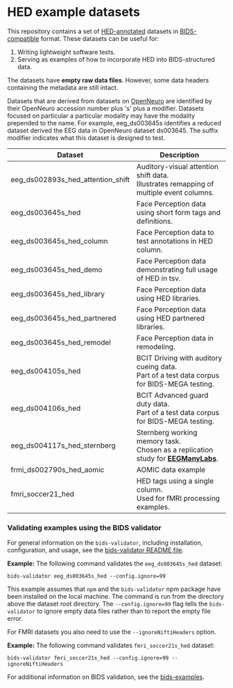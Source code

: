 
# HED example datasets

This repository contains a set of
[HED-annotated](https://hed-specification.readthedocs.io/en/latest/index.html)
datasets in [BIDS-compatible](https://bids.neuroimaging.io/) format.
These datasets can be useful for:

1. Writing lightweight software tests.
1. Serving as examples of how to incorporate HED into BIDS-structured data.

The datasets have **empty raw data files**.
However, some data headers containing the metadata are still intact.

Datasets that are derived from datasets on [OpenNeuro](https://openneuro.org)
are identified by their OpenNeuro accession number plus 's' plus a modifier.
Datasets focused on particular a particular modality may have the modality
prepended to the name.
For example, eeg_ds003645s identifies a reduced dataset derived the EEG data
in OpenNeuro dataset ds003645.
The suffix modifier indicates what this dataset is designed to test.

| Dataset                           | Description                                                                                                   |
|-----------------------------------|---------------------------------------------------------------------------------------------------------------|
| eeg_ds002893s_hed_attention_shift | Auditory-visual attention shift data.<br>Illustrates remapping of multiple event columns.                     |
| eeg_ds003645s_hed                 | Face Perception data using short form tags and definitions.                                                   |
| eeg_ds003645s_hed_column          | Face Perception data to test annotations in HED column.                                                       |
| eeg_ds003645s_hed_demo            | Face Perception data demonstrating full usage of HED in tsv.                                                  |
| eeg_ds003645s_hed_library         | Face Perception data using HED libraries.                                                                     |
| eeg_ds003645s_hed_partnered       | Face Perception data using HED partnered libraries.                                                           |
| eeg_ds003645s_hed_remodel         | Face Perception data in remodeling.                                                                           |
| eeg_ds004105s_hed                 | BCIT Driving with auditory cueing data.<br>Part of a test data corpus for BIDS-MEGA testing.                  |
| eeg_ds004106s_hed                 | BCIT Advanced guard duty data.<br> Part of a test data corpus for BIDS-MEGA testing.                          |
| eeg_ds004117s_hed_sternberg       | Sternberg working memory task.<br>Chosen as a replication study for [**EEGManyLabs**](https://osf.io/yb3pq/). |
| frmi_ds002790s_hed_aomic          | AOMIC data example                                                                                            |
| fmri_soccer21_hed                 | HED tags using a single column.<br>Used for fMRI processing examples.                                         |


### Validating examples using the BIDS validator

For general information on the `bids-validator`, including installation, configuration, and usage,
see the [bids-validator README file](https://github.com/bids-standard/bids-validator#quickstart).

**Example:** The following command validates the `eeg_ds003645s_hed` dataset:

```code
bids-validator eeg_ds003645s_hed --config.ignore=99
```

This example assumes that `npm` and the `bids-validator` npm package
have been installed on the local machine.
The command is run from the directory above the dataset root directory.
The `--config.ignore=99` flag tells the `bids-validator` to ignore empty data
files rather than to report the empty file error.

For FMRI datasets you also need to use the `--ignoreNiftiHeaders` option.

**Example:** The following command validates `fmri_soccer21s_hed` dataset:

```code
bids-validator fmri_soccer21s_hed --config.ignore=99 --ignoreNiftiHeaders
```

For additional information on BIDS validation,
see the [bids-examples](https://github.com/bids-standard/bids-examples#readme).
